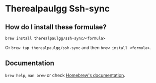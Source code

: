 # Therealpaulgg Ssh-sync

## How do I install these formulae?

`brew install therealpaulgg/ssh-sync/<formula>`

Or `brew tap therealpaulgg/ssh-sync` and then `brew install <formula>`.

## Documentation

`brew help`, `man brew` or check [Homebrew's documentation](https://docs.brew.sh).
